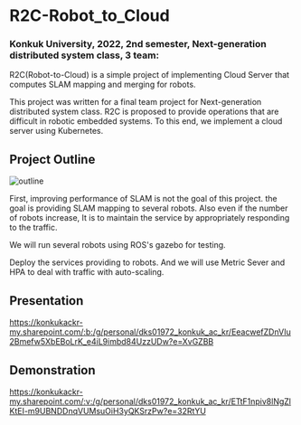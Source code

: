 # R2C-Robot_to_Cloud


### Konkuk University, 2022, 2nd semester, Next-generation distributed system class, 3 team:  
 
R2C(Robot-to-Cloud) is a simple project of implementing Cloud Server that computes SLAM mapping and merging for robots.  

This project was written for a final team project for Next-generation distributed system class. R2C is proposed to provide operations that are difficult in robotic embedded systems. To this end, we implement a cloud server using Kubernetes. 

## Project Outline

![outline](https://user-images.githubusercontent.com/83490220/204951928-420247f3-1f13-4239-a7b6-2da13c96c081.png)

First, improving performance of SLAM is not the goal of this project. the goal is providing SLAM mapping to several robots. Also even if the number of robots increase, It is to maintain the service by appropriately responding to the traffic.

We will run several robots using ROS's gazebo for testing.  

Deploy the services providing to robots. And we will use Metric Sever and HPA to deal with traffic with auto-scaling.

## Presentation
https://konkukackr-my.sharepoint.com/:b:/g/personal/dks01972_konkuk_ac_kr/EeacwefZDnVIu2Bmefw5XbEBoLrK_e4iL9imbd84UzzUDw?e=XvGZBB

## Demonstration
https://konkukackr-my.sharepoint.com/:v:/g/personal/dks01972_konkuk_ac_kr/ETtF1npiv8lNgZlKtEI-m9UBNDDnqVUMsuOiH3yQKSrzPw?e=32RtYU
